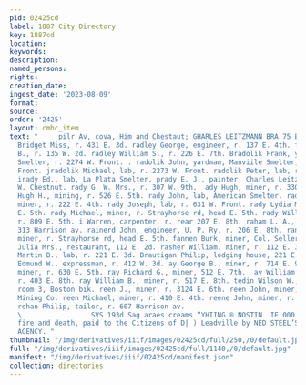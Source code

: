 ```yaml
---
pid: 02425cd
label: 1887 City Directory
key: 1887cd
location: 
keywords: 
description: 
named_persons: 
rights: 
creation_date: 
ingest_date: '2023-08-09'
format: 
source: 
order: '2425'
layout: cmhc_item
text: "     pilr Av, cova, Him and Chestaut; GHARLES LEITZMANN BRA 75 BRE  wadley
  Bridget Miss, r. 431 E. 3d. radley George, engineer, r. 137 E. 4th. fadley John
  B., r. 135 W. 2d. radley William S., r. 226 E. 7th. Bradolik Frank, yardman, Manville
  Smelter, r. 2274 W. Front. . radolik John, yardman, Manviile Smelter, r. 2274 W.
  Front. jradolik Michael, lab, r. 2273 W. Front. radolik Peter, lab, r. 2274 W. Front.
  irady Ed., lab, La Plata Smelter. prady E. J., painter, Charles Leitzmann, r. 319
  W. Chestnut. rady G. W. Mrs., r. 307 W. 9th.  ady Hugh, miner, r. 330 E. 6th. rady
  Hugh H., mining, r. 526 E. 5th. rady John, lab, American Smelter. rady John S.,
  miner, r. 222 E. 4th. rady Joseph, lab, r. 631 W. Front. rady Lydia Miss, r. 224
  E. 5th. rady Michael, miner, r. Strayhorse rd, head E. 5th. rady William, miner,
  r. 809 E. 5th. i Warren, carpenter, r. rear 207 E. 8th. raham L. A., clothing, r.
  313 Harrison av. rainerd John, engineer, U. P. Ry, r. 206 E. 8th. ranick Patrick,
  miner, r. Strayhorse rd, head E. 5th. fannen Burk, miner, Col. Sellers Mine. rasher
  Julia Mrs., restaurant, 112 E. 2d. rasher William, miner, r. 112 E. 3d. rautigan
  Martin B., lab, r. 221 E. 3d. Brautigan Philip, lodging house, 221 E. 8d. ‘Bray
  Edmund W., expressman, r. 412 W. 3d. ay George B., miner, r. 714 E. 9th. ray Michael,
  miner, r. 630 E. 5th. ray Richard G., miner, 512 E. 7th.  ay William A., miner,
  r. 403 E. 8th. ray William B., miner, r. 517 E. 8th. tedin Wilson W., physician,
  room 3, Boston bik. reen J., miner, r. 3124 E. 6th. reen John, miner, Lee Basin
  Mining Co. reen Michael, miner, r. 410 E. 4th. reene John, miner, r. 3124 E. 6th.
  rehan Philip, tailor, r. 607 Harrison av.                                                                iB
  \                 SVS 193d Sag araes creams “YHIING ® NOSTIN  IE 000 In Losses by
  fire and death, paid to the Citizens of D| ) Leadville by NED STEEL’S INSURANCE
  AGENCY. "
thumbnail: "/img/derivatives/iiif/images/02425cd/full/250,/0/default.jpg"
full: "/img/derivatives/iiif/images/02425cd/full/1140,/0/default.jpg"
manifest: "/img/derivatives/iiif/02425cd/manifest.json"
collection: directories
---
```

